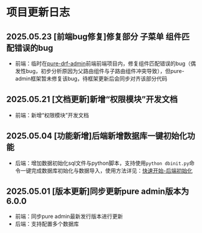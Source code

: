 # 项目更新日志

## 2025.05.23 [前端bug修复]修复部分 子菜单 组件匹配错误的bug

- 前端：临时在[pure-drf-admin](https://github.com/immrk/pure-drf-admin)前端前端项目内，修复组件匹配错误的bug（偶发性bug，初步分析原因为父路由组件与子路由组件冲突导致），但pure-admin框架暂未修复该bug，待框架更新后会同步对齐该部分代码

## 2025.05.21 [文档更新]新增“权限模块”开发文档

- 前端：新增“权限模块”开发文档

## 2025.05.04 [功能新增]后端新增数据库一键初始化功能

- 后端：增加数据初始化sql文件与python脚本，支持使用`python dbinit.py`命令一键完成数据库初始化与数据导入，使用方法详见：[快速开始-后端初始化](https://puredrf.kworlds.cn/docs/devdoc/quickstart.html#_4-%E5%90%8E%E7%AB%AF%E5%88%9D%E5%A7%8B%E5%8C%96%E8%AE%BE%E7%BD%AE)

## 2025.05.01 [版本更新]同步更新pure admin版本为6.0.0

- 前端：同步pure admin最新发行版本进行更新
- 后端：支持配置多个数据库

